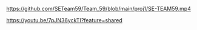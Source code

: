https://github.com/SETeam59/Team_59/blob/main/proj1/SE-TEAM59.mp4

https://youtu.be/7pJN36yckTI?feature=shared
